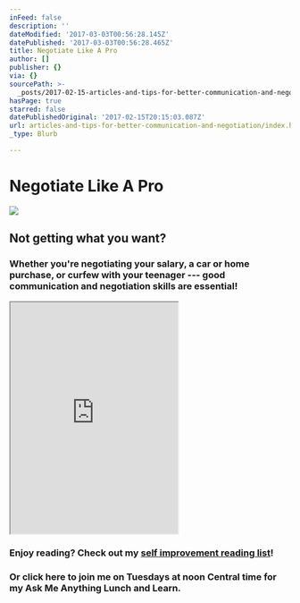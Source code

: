 ```yaml
---
inFeed: false
description: ''
dateModified: '2017-03-03T00:56:28.145Z'
datePublished: '2017-03-03T00:56:28.465Z'
title: Negotiate Like A Pro
author: []
publisher: {}
via: {}
sourcePath: >-
  _posts/2017-02-15-articles-and-tips-for-better-communication-and-negotiation.md
hasPage: true
starred: false
datePublishedOriginal: '2017-02-15T20:15:03.087Z'
url: articles-and-tips-for-better-communication-and-negotiation/index.html
_type: Blurb

---
```

# Negotiate Like A Pro
![](https://the-grid-user-content.s3-us-west-2.amazonaws.com/79779548-779b-4a0c-9504-b621adc80d94.png)

## Not getting what you want?

### Whether you're negotiating your salary, a car or home purchase, or curfew with your teenager --- good communication and negotiation skills are essential!

<iframe src="https://the-grid.github.io/ed-userhtml/?g=eJy1Vm1PIzcQ_kx-xbB3agCx2SQFAXmrUgqlUjip4qR-qKrIu55NDF57a3sD6en-e8fevBDQcRVSlQ9RPOOZZ-YZP5PBfhzDzzgTCm6ZkJdzUZRwJ2aqKuFamwLieNQYSKEeYG4wH0ZJknEVi4LN0LYKupL5K61MFwkWKfJMc0wyyawVWdxpT89ambURGJTDyLqlRDtHdBG4ZYnDyOGTS7wDJQnW1-d7H4psGkJPbcD1JWXZw8zoSvHeh_zMf_qQSWSmJzF3fci1cr3OSfkENygX6ETGjsdGMHlsmbKxRSPyPnxt7CVHMOYclroyoB-fdyD3pdeA9AKNERwtUI-CqxUOYVsLaONNbi7s6koqdfbQauwBwB9IpVNzClQcCr0QalZ7Bh9gdOrmCCU5IffGy7s7CO12Olhursa_gM7rzDefbyeQC4ktOEoagySko9ZxsQDBh9GLTvmuhkpY5oRWnjyOc1Rm2aps56QlhXVxwRRxGQi0VWozI1JMSm3dT9UwY2cXeH7C2icnPEXssovu6ek5y_kPrCj7lJF127zdydOL8wgKdHNNIPzdaAUnDnA48ngTO_aIIlCswLc9whANowWTgjOHNDLMzNANo2kqmXqgEHptGzWo1fCtNkwprJbSz9Jg3h19nqNFYIbmghisKRClBa3AE1UpmhffrmNQONNOrH54v7pXxKWDjBHlhuYpNDiwI0WOx2QwiKb2TysrFFq7P0gocc3TqiyhuM-DNjb4dyUM8mg0sCVFXTkw62hQ7UM0OiKiyTCCzR1Y3xkkFHI3MLU0Fyh57J9IGYqWLEXpZ9pbMb66Hf82iUZX_vX6B2AIIXXv7eQ0bSGMjydUWbnVS0UfJQJioqJfa17rFOtoa7Swcq452gBpvKuK60_j26todC2MdfCJsr67BC82ryqow7-sYIt9lf592Cf15Qn7X6BPvgN9sgt979m7QZpGW2pl0W4CBGn1Vew9L3Lttw1LMqlNvD0P4jSMuLClZMue0gppxFc5vxPLVllGU_lfo9XfQQP8PjPIJJSoS9JiO9eV5KQVzgunrMWX5No_T3wqMXMw09qrMKmvhRi4Ds4GSa2xdieB93TUWyElY60r1u_GjfCsAJL6CS8YPWCp1bJy2Ae_lnoQn7bb7fKpH5H2CBbPBakeabIzla_kNas1men0myI8fa6-jqUkD_g0jOLOdiLWHdqg3OV0JyvpbyG20_SroPJvEcaBif01no1KvyHxm9FJK-e02kWxei-Jb-b2-fiL5QpJM2z_e7Zg9WkTrMmGzSSxP7ZYwf7Rij3asLA4bW2pGX_5T-TeJgRsvR1a97ZJEOpgo7dTjQ7ySoVtefDxEL48Uk_1Yyv3tVsY0kZ4hLExbHlw2Ie10Ud6aaxv_Nn-a9gMKtfs127hJMhgc-3ToZOgJhsff-KBbVy6dDDZceluXL4e3P9eoVkeHvYXzMDHIrsnLPVZS-lLrXIpMnfg5-ywv2lDw7-UK7_TdpclzfS_H81kzw" height="414" style=""></iframe>

### Enjoy reading? Check out my [self improvement reading list][0]!

### Or click here to join me on Tuesdays at noon Central time for my Ask Me Anything Lunch and Learn.

[0]: http://dehenry.com/what-im-reading/?=what-im-reading